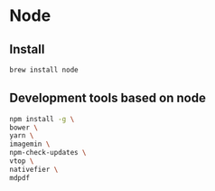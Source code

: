 
# Node

## Install

```bash
brew install node
```

## Development tools based on node

```bash
npm install -g \
bower \
yarn \
imagemin \
npm-check-updates \
vtop \
nativefier \
mdpdf
```
